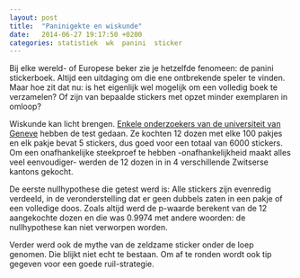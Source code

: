 ```yaml
---
layout: post
title:  "Paninigekte en wiskunde"
date:   2014-06-27 19:17:50 +0200
categories: statistiek  wk  panini  sticker
---
```

Bij elke wereld- of Europese beker zie je hetzelfde fenomeen: de panini stickerboek. Altijd een uitdaging om die ene ontbrekende speler te vinden. Maar hoe zit dat nu: is het eigenlijk wel mogelijk om een volledig boek te verzamelen? Of zijn van bepaalde stickers met opzet minder exemplaren in omloop?

Wiskunde kan licht brengen. [Enkele onderzoekers van de universiteit van Geneve](http://www.unige.ch/math/folks/velenik/Vulg/Paninimania.pdf) hebben de test gedaan. Ze kochten 12 dozen met elke 100 pakjes en elk pakje bevat 5 stickers, dus goed voor een totaal van 6000 stickers. Om een onafhankelijke steekproef te hebben -onafhankelijkheid maakt alles veel eenvoudiger- werden de 12 dozen in in 4 verschillende Zwitserse kantons gekocht.

De eerste nullhypothese die getest werd is: Alle stickers zijn evenredig verdeeld, in de veronderstelling dat er geen dubbels zaten in een pakje of een volledige doos. Zoals altijd werd de p-waarde berekent van de 12 aangekochte dozen en die was 0.9974 met andere woorden: de nullhypothese kan niet verworpen worden.

Verder werd ook de mythe van de zeldzame sticker onder de loep genomen. Die blijkt niet echt te bestaan. Om af te ronden wordt ook tip gegeven voor een goede ruil-strategie.
